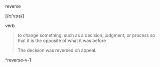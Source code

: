 reverse

[/rɪ'vɝs/]

verb

>to change something, such as a decision, judgment, or process so that it is the opposite of what it was before
> 
> The decision was reversed on appeal.

^reverse-v-1
